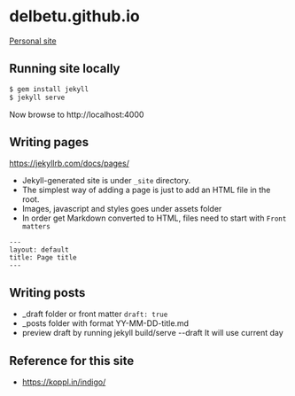 # delbetu.github.io
[ Personal site ](https://delbetu.github.io)

## Running site locally
```bash
$ gem install jekyll
$ jekyll serve
```
Now browse to http://localhost:4000

## Writing pages
https://jekyllrb.com/docs/pages/

- Jekyll-generated site is under `_site` directory.
- The simplest way of adding a page is just to add an HTML file in the root.
- Images, javascript and styles goes under assets folder
- In order get Markdown converted to HTML, files need to start with `Front matters`

```
---
layout: default
title: Page title
---
```

## Writing posts
- _draft folder or front matter `draft: true`
- _posts folder with format YY-MM-DD-title.md
- preview draft by running jekyll build/serve --draft It will use current day

## Reference for this site
- https://koppl.in/indigo/

